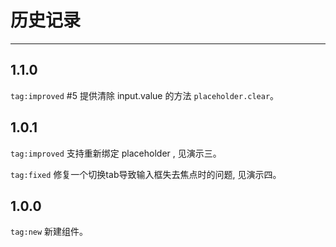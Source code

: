 # 历史记录

---

## 1.1.0

`tag:improved` #5 提供清除 input.value 的方法 `placeholder.clear`。

## 1.0.1

`tag:improved` 支持重新绑定 placeholder , 见演示三。

`tag:fixed` 修复一个切换tab导致输入框失去焦点时的问题, 见演示四。

## 1.0.0

`tag:new` 新建组件。



